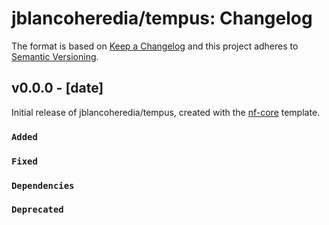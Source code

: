 # jblancoheredia/tempus: Changelog

The format is based on [Keep a Changelog](https://keepachangelog.com/en/1.0.0/)
and this project adheres to [Semantic Versioning](https://semver.org/spec/v2.0.0.html).

## v0.0.0 - [date]

Initial release of jblancoheredia/tempus, created with the [nf-core](https://nf-co.re/) template.

### `Added`

### `Fixed`

### `Dependencies`

### `Deprecated`
